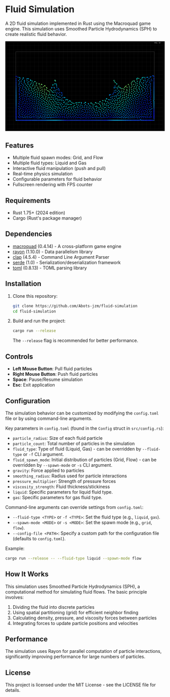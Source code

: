 # Fluid Simulation

A 2D fluid simulation implemented in Rust using the Macroquad game engine. This simulation uses Smoothed Particle Hydrodynamics (SPH) to create realistic fluid behavior.

![screen shot](./image.png)

## Features

- Multiple fluid spawn modes: Grid, and Flow
- Multiple fluid types: Liquid and Gas
- Interactive fluid manipulation (push and pull)
- Real-time physics simulation
- Configurable parameters for fluid behavior
- Fullscreen rendering with FPS counter

## Requirements

- Rust 1.75+ (2024 edition)
- Cargo (Rust's package manager)

## Dependencies

- [macroquad](https://github.com/not-fl3/macroquad) (0.4.14) - A cross-platform game engine
- [rayon](https://github.com/rayon-rs/rayon) (1.10.0) - Data parallelism library
- [clap](https://github.com/clap-rs/clap) (4.5.4) - Command Line Argument Parser
- [serde](https://github.com/serde-rs/serde) (1.0) - Serialization/deserialization framework
- [toml](https://github.com/toml-rs/toml) (0.8.13) - TOML parsing library

## Installation

1. Clone this repository:

   ```bash
   git clone https://github.com/Abots-jzm/fluid-simulation
   cd fluid-simulation
   ```

2. Build and run the project:

   ```bash
   cargo run --release
   ```

   The `--release` flag is recommended for better performance.

## Controls

- **Left Mouse Button**: Pull fluid particles
- **Right Mouse Button**: Push fluid particles
- **Space**: Pause/Resume simulation
- **Esc**: Exit application

## Configuration

The simulation behavior can be customized by modifying the `config.toml` file or by using command-line arguments.

Key parameters in `config.toml` (found in the `Config` struct in `src/config.rs`):

- `particle_radius`: Size of each fluid particle
- `particle_count`: Total number of particles in the simulation
- `fluid_type`: Type of fluid (Liquid, Gas) - can be overridden by `--fluid-type` or `-f` CLI argument.
- `fluid_spawn_mode`: Initial distribution of particles (Grid, Flow) - can be overridden by `--spawn-mode` or `-s` CLI argument.
- `gravity`: Force applied to particles
- `smoothing_radius`: Radius used for particle interactions
- `pressure_multiplier`: Strength of pressure forces
- `viscosity_strength`: Fluid thickness/stickiness
- `liquid`: Specific parameters for liquid fluid type.
- `gas`: Specific parameters for gas fluid type.

Command-line arguments can override settings from `config.toml`:

- `--fluid-type <TYPE>` or `-f <TYPE>`: Set the fluid type (e.g., `liquid`, `gas`).
- `--spawn-mode <MODE>` or `-s <MODE>`: Set the spawn mode (e.g., `grid`, `flow`).
- `--config-file <PATH>`: Specify a custom path for the configuration file (defaults to `config.toml`).

Example:

```bash
cargo run --release -- --fluid-type liquid --spawn-mode flow
```

## How It Works

This simulation uses Smoothed Particle Hydrodynamics (SPH), a computational method for simulating fluid flows. The basic principle involves:

1. Dividing the fluid into discrete particles
2. Using spatial partitioning (grid) for efficient neighbor finding
3. Calculating density, pressure, and viscosity forces between particles
4. Integrating forces to update particle positions and velocities

## Performance

The simulation uses Rayon for parallel computation of particle interactions, significantly improving performance for large numbers of particles.

## License

This project is licensed under the MIT License - see the LICENSE file for details.
